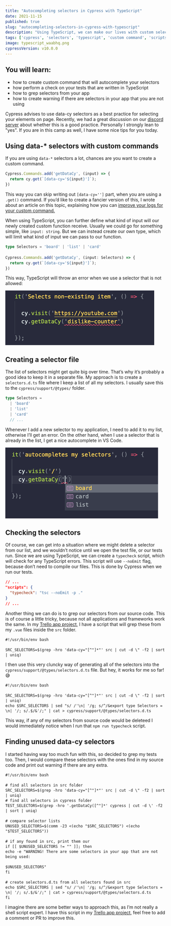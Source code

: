 ```yaml
---
title: "Autocompleting selectors in Cypress with TypeScript"
date: 2021-11-15
published: true
slug: "autocompleting-selectors-in-cypress-with-typescript"
description: "Using TypeScript, we can make our lives with custom selectors easier. Our editor can autocomplete our selectors and check if we aren’t using any that were already deleted"
tags: ['cypress', 'selectors', 'typescript', 'custom command', 'scripts']
image: typescript_waabhq.png
cypressVersion: v10.0.0
---
```

## You will learn:
- how to create custom command that will autocomplete your selectors
- how perform a check on your tests that are written in TypeScript
- how to grep selectors from your app
- how to create warning if there are selectors in your app that you are not using

Cypress advises to use data-cy selectors as a best practice for selecting your elements on page. Recently, we had a great discussion on our [discord server](https://discord.com/invite/3MdvPfT) about whether this is a good practice. Personally I strongly lean to "yes". If you are in this camp as well, I have some nice tips for you today.

## Using data-* selectors with custom commands
If you are using `data-*` selectors a lot, chances are you want to create a custom command.
```js
Cypress.Commands.add('getDataCy', (input) => {
  return cy.get(`[data-cy='${input}']`);
})
```
This way you can skip writing out `[data-cy='']` part, when you are using a `.get()` command. If you’d like to create a fancier version of this, I wrote about an article on this topic, explaining how you can [improve your logs for your custom command.](/improve-your-custom-command-logs-in-cypress#highlighting-elements)

When using TypeScript, you can further define what kind of input will our newly created custom function receive. Usually we could go for something simple, like `input: string`. But we can instead create our own type, which will limit what kind of input we can pass to our function.

```ts
type Selectors = 'board' | 'list' | 'card'

Cypress.Commands.add('getDataCy', (input: Selectors) => {
  return cy.get(`[data-cy='${input}']`);
})
```
This way, TypeScript will throw an error when we use a selector that is not allowed:

![TypeScript error on unknown selector](selector.png)

## Creating a selector file
The list of selectors might get quite big over time. That’s why it’s probably a good idea to keep it in a separate file. My approach is to create a `selectors.d.ts` file where I keep a list of all my selectors. I usually save this to the `cypress/support/@types/` folder.
```ts [cypress/support/@types/selectors.d.ts]
type Selectors = 
  | 'board'
  | 'list'
  | 'card'
  // ...
```
Whenever I add a new selector to my application, I need to add it to my list, otherwise I’ll get an error. On the other hand, when I use a selector that is already in the list, I get a nice autocomplete in VS Code.

![Autosuggesting selectors](autosuggest.png)

## Checking the selectors
Of course, we can get into a situation where we might delete a selector from our list, and we wouldn’t notice until we open the test file, or our tests run. Since we are using TypeScript, we can create a `typecheck` script, which will check for any TypeScript errors. This script will use `--noEmit` flag, because don’t need to compile our files. This is done by Cypress when we run our tests.
```json [package.json]
// ...
"scripts": {
  "typecheck": "tsc --noEmit -p ."
}
// ...
```

Another thing we can do is to grep our selectors from our source code. This is of course a little tricky, because not all applications and frameworks work the same. In my [Trello app project](https://github.com/filiphric/trelloapp-vue-vite-ts), I have a script that will grep these from my `.vue` files inside the `src` folder.

```shell [scripts/getSelectors.sh]
#!/usr/bin/env bash

SRC_SELECTORS=$(grep -hro 'data-cy="[^"]*"' src | cut -d \" -f2 | sort | uniq)
```

I then use this very cluncky way of generating all of the selectors into the `cypress/support/@types/selectors.d.ts` file. But hey, it works for me so far! 😅
```shell [scripts/getSelectors.sh]
#!/usr/bin/env bash

SRC_SELECTORS=$(grep -hro 'data-cy="[^"]*"' src | cut -d \" -f2 | sort | uniq)
echo $SRC_SELECTORS | sed "s/ /'\n| '/g; s/^/&export type Selectors = \n| '/; s/.$/&'/;" | cat > cypress/support/@types/selectors.d.ts
```

This way, if any of my selectors from source code would be deleteed I would immediately notice when I run that `npm run typecheck` script.

## Finding unused data-cy selectors
I started having way too much fun with this, so decided to grep my tests too. Then, I would compare these selectors with the ones find in my source code and print out warning if there are any extra.

```shell [scripts/getSelectors.sh]
#!/usr/bin/env bash

# find all selectors in src folder
SRC_SELECTORS=$(grep -hro 'data-cy="[^"]*"' src | cut -d \" -f2 | sort | uniq)
# find all selectors in cypress folder
TEST_SELECTORS=$(grep -hro '.getDataCy([^"]*' cypress | cut -d \' -f2 | sort | uniq)

# compare selector lists
UNUSED_SELECTORS=$(comm -23 <(echo "$SRC_SELECTORS") <(echo "$TEST_SELECTORS"))

# if any found in src, print them our
if [[ $UNUSED_SELECTORS != "" ]]; then
echo -e "WARNING! There are some selectors in your app that are not being used:

$UNUSED_SELECTORS"
fi

# create selectors.d.ts from all selectors found in src
echo $SRC_SELECTORS | sed "s/ /'\n| '/g; s/^/&export type Selectors = \n| '/; s/.$/&'/;" | cat > cypress/support/@types/selectors.d.ts
fi
```

I imagine there are some better ways to approach this, as I’m not really a shell script expert. I have this script in my [Trello app project](https://github.com/filiphric/trelloapp-vue-vite-ts), feel free to add a comment or PR to improve this.

